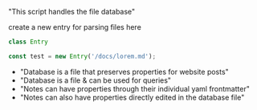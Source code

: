"This script handles the file database"

create a new entry for parsing files here
```js
class Entry
```

```js
const test = new Entry('/docs/lorem.md');
```


- "Database is a file that preserves properties for website posts"
- "Database is a file & can be used for queries"
- "Notes can have properties through their individual yaml frontmatter"
- "Notes can also have properties directly edited in the database file"